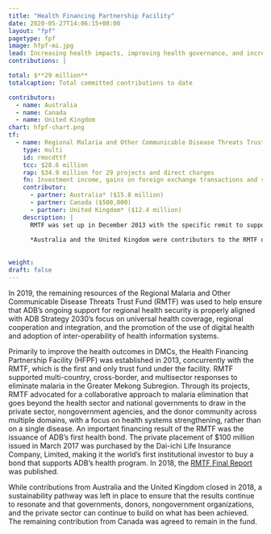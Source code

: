 ```yaml
---
title: "Health Financing Partnership Facility"
date: 2020-05-27T14:06:15+08:00
layout: "fpf"
pagetype: fpf
image: hfpf-mi.jpg
lead: Increasing health impacts, improving health governance, and increasing health security
contributions: |

total: $**29 million**
totalcaption: Total committed contributions to date

contributors:
  - name: Australia
  - name: Canada
  - name: United Kingdom
chart: hfpf-chart.png
tf:
  - name: Regional Malaria and Other Communicable Disease Threats Trust Fund (RMTF)
    type: multi
    id: rmocdttf
    tcc: $28.6 million
    rap: $34.9 million for 29 projects and direct charges
    fn: Investment income, gains on foreign exchange transactions and savings on closed projects are used for project commitments. Hence, project commitments may exceed contributions.  
    contributor:
      - partner: Australia* ($15.8 million) 
      - partner: Canada ($500,000) 
      - partner: United Kingdom* ($12.4 million)
    description: |
      RMTF was set up in December 2013 with the specific remit to support developing member countries to develop multi-country, cross-border, and multisector responses to urgent malaria and other communicable disease issues. 
      
      *Australia and the United Kingdom were contributors to the RMTF until 2018. 
      
      
weight: 
draft: false
---
```


In 2019, the remaining resources of the Regional Malaria and Other Communicable Disease Threats Trust Fund (RMTF) was used to help ensure that ADB’s ongoing support for regional health security is properly aligned with ADB Strategy 2030’s focus on universal health coverage, regional cooperation and integration, and the promotion of the use of digital health and adoption of inter-operability of health information systems.

Primarily to improve the health outcomes in DMCs, the Health Financing Partnership Facility (HFPF) was established in 2013, concurrently with the RMTF, which is the first and only trust fund under the facility. RMTF supported multi-country, cross-border, and multisector responses to eliminate malaria in the Greater Mekong Subregion. Through its projects, RMTF advocated for a collaborative approach to malaria elimination that goes beyond the health sector and national governments to draw in the private sector, nongovernment agencies, and the donor community across multiple domains, with a focus on health systems strengthening, rather than on a single disease. An important financing result of the RMTF was the issuance of ADB’s first health bond. The private placement of $100 million issued in March 2017 was purchased by the Dai-ichi Life Insurance Company, Limited, making it the world’s first institutional investor to buy a bond that supports ADB’s health program. In 2018, the [RMTF Final Report](https://www.adb.org/publications/malaria-trust-fund-report) was published.

While contributions from Australia and the United Kingdom closed in 2018, a sustainability pathway was left in place to ensure that the results continue to resonate and that governments, donors, nongovernment organizations, and the private sector can continue to build on what has been achieved. The remaining contribution from Canada was agreed to remain in the fund. 